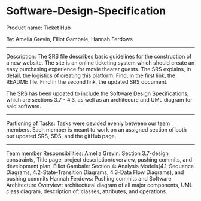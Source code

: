 # Software-Design-Specification
Product name: Ticket Hub

By: Amelia Grevin, Elliot Gambale, Hannah Ferdows 
***
Description:
The SRS file describes basic guidelines for the construction of a new website. The site is an online ticketing system which should create an easy purchasing experience for movie theater guests. The SRS explains, in detail, the logistics of creating this platform. Find, in the first link, the README file. Find in the second link, the updated SRS document.

The SRS has been updated to include the Software Design Specifications, which are sections 3.7 - 4.3, as well as an architecure and UML diagram for said software. 


***
Partioning of Tasks:
Tasks were devided evenly between our team members. Each member is meant to work on an assigned section of both our updated SRS, SDS, and the gitHub page. 
***
Team member Responsibilities:
Amelia Grevin: Section 3.7-design constraints, Title page, project description/overview, pushing commits, and development plan.
Elliot Gambale: Section 4: Analysis Models(4.1-Sequence Diagrams, 4.2-State-Transition Diagrams, 4.3-Data Flow Diagrams), and pushing commits
Hannah Ferdows: Pushing commits and Software Architecture Overview: architectural diagram of all major components, UML class diagram, description of: classes, attributes, and operations.
